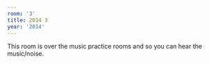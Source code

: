 ```yaml
---
room: '3'
title: 2014 3
year: '2014'
---
```


This room is over the music practice rooms and so you can hear the music/noise.